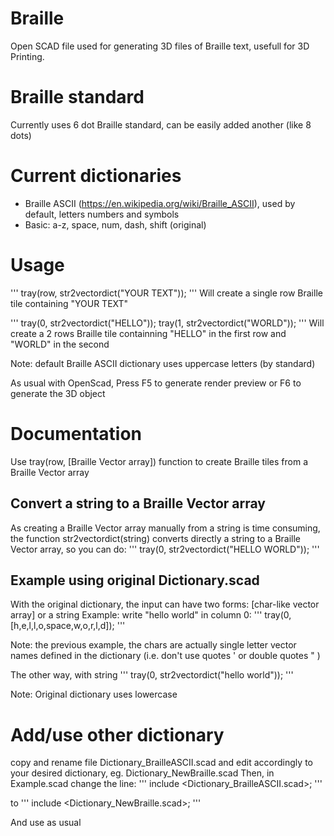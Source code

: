 # Braille
Open SCAD file used for generating 3D files of Braille text, usefull for 3D Printing.

# Braille standard
Currently uses 6 dot Braille standard, can be easily added another (like 8 dots) 

# Current dictionaries
- Braille ASCII (https://en.wikipedia.org/wiki/Braille_ASCII), used by default, letters numbers and symbols
- Basic: a-z, space, num, dash, shift (original)

# Usage
'''
tray(row, str2vectordict("YOUR TEXT"));
'''
Will create a single row Braille tile containing "YOUR TEXT"


'''
tray(0, str2vectordict("HELLO"));
tray(1, str2vectordict("WORLD"));
'''
Will create a 2 rows Braille tile containning "HELLO" in the first row and "WORLD" in the second

Note: default Braille ASCII dictionary uses uppercase letters (by standard)

As usual with OpenScad, Press F5 to generate render preview or F6 to generate the 3D object

# Documentation

Use tray(row, [Braille Vector array]) function to create Braille tiles from a Braille Vector array

## Convert a string to a Braille Vector array
As creating a Braille Vector array manually from a string is time consuming, the function str2vectordict(string) converts directly a string to a Braille Vector array, so you can do: 
'''
tray(0, str2vectordict("HELLO WORLD"));
'''

## Example using original Dictionary.scad
With the original dictionary, the input can have two forms: [char-like vector array] or a string
Example: write "hello world" in column 0: 
'''
tray(0, [h,e,l,l,o,space,w,o,r,l,d]);
'''

Note: the previous example, the chars are actually single letter vector names defined in the dictionary (i.e. don't use quotes ' or double quotes " )

The other way, with string 
'''
tray(0, str2vectordict("hello world"));
'''

Note: Original dictionary uses lowercase


# Add/use other dictionary
copy and rename file Dictionary_BrailleASCII.scad and edit accordingly to your desired dictionary, eg. Dictionary_NewBraille.scad
Then, in Example.scad change the line:
'''
include <Dictionary_BrailleASCII.scad>; 
'''

to 
'''
include <Dictionary_NewBraille.scad>; 
'''

And use as usual